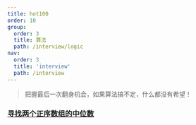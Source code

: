 ```yaml
---
title: hot100
order: 10
group:
  order: 3
  title: 算法
  path: /interview/logic
nav:
  order: 3
  title: 'interview'
  path: /interview
---
```


> 把握最后一次翻身机会，如果算法搞不定，什么都没有希望！

### [寻找两个正序数组的中位数](https://leetcode.cn/problems/median-of-two-sorted-arrays/)
